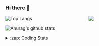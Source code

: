 ### Hi there 👋

<!--
**tao8687/tao8687** is a ✨ _special_ ✨ repository because its `README.md` (this file) appears on your GitHub profile.

Here are some ideas to get you started:

- 🔭 I’m currently working on ...
- 🌱 I’m currently learning ...
- 👯 I’m looking to collaborate on ...
- 🤔 I’m looking for help with ...
- 💬 Ask me about ...
- 📫 How to reach me: ...
- 😄 Pronouns: ...
- ⚡ Fun fact: ...
-->

<img align='right' src="https://media.giphy.com/media/M9gbBd9nbDrOTu1Mqx/giphy.gif" width="240">

  
![Top Langs](https://github-readme-stats.vercel.app/api/top-langs/?username=tao8687&layout=compact&title_color=23238E&text_color=A67D3D)

![Anurag's github stats](https://github-readme-stats.vercel.app/api?username=tao8687&show_icons=true&&text_color=A67D3D&title_color=23238E&show_icons=false&count_private=true&hide=stars)

<details>
  <summary>:zap: Coding Stats</summary>
  <br>
    
<!--START_SECTION:waka-->
![Code Time](http://img.shields.io/badge/Code%20Time-939%20hrs%2029%20mins-blue)

![Profile Views](http://img.shields.io/badge/Profile%20Views-0-blue)

**🐱 My GitHub Data** 

> 📦 1.5 MB Used in GitHub's Storage 
 > 
> 🏆 70 Contributions in the Year 2023
 > 
> 🚫 Not Opted to Hire
 > 
> 📜 49 Public Repositories 
 > 
> 🔑 23 Private Repositories 
 > 
**I'm an Early 🐤** 

```text
🌞 Morning                806 commits         ██████████████████████░░░   89.36 % 
🌆 Daytime                39 commits          █░░░░░░░░░░░░░░░░░░░░░░░░   04.32 % 
🌃 Evening                55 commits          ██░░░░░░░░░░░░░░░░░░░░░░░   06.10 % 
🌙 Night                  2 commits           ░░░░░░░░░░░░░░░░░░░░░░░░░   00.22 % 
```
📅 **I'm Most Productive on Wednesday** 

```text
Monday                   133 commits         ████░░░░░░░░░░░░░░░░░░░░░   14.75 % 
Tuesday                  124 commits         ███░░░░░░░░░░░░░░░░░░░░░░   13.75 % 
Wednesday                154 commits         ████░░░░░░░░░░░░░░░░░░░░░   17.07 % 
Thursday                 119 commits         ███░░░░░░░░░░░░░░░░░░░░░░   13.19 % 
Friday                   127 commits         ████░░░░░░░░░░░░░░░░░░░░░   14.08 % 
Saturday                 122 commits         ███░░░░░░░░░░░░░░░░░░░░░░   13.53 % 
Sunday                   123 commits         ███░░░░░░░░░░░░░░░░░░░░░░   13.64 % 
```


📊 **This Week I Spent My Time On** 

```text
🕑︎ Time Zone: Asia/Shanghai

💬 Programming Languages: 
C++                      2 hrs 2 mins        █████████░░░░░░░░░░░░░░░░   34.22 % 
Makefile                 1 hr 26 mins        ██████░░░░░░░░░░░░░░░░░░░   24.00 % 
Bash                     42 mins             ███░░░░░░░░░░░░░░░░░░░░░░   11.95 % 
Markdown                 41 mins             ███░░░░░░░░░░░░░░░░░░░░░░   11.69 % 
Python                   28 mins             ██░░░░░░░░░░░░░░░░░░░░░░░   07.94 % 

🔥 Editors: 
VS Code                  5 hrs 59 mins       █████████████████████████   100.00 % 

🐱‍💻 Projects: 
vc0768                   4 hrs 25 mins       ██████████████████░░░░░░░   73.82 % 
AutoSearchTool           46 mins             ███░░░░░░░░░░░░░░░░░░░░░░   12.82 % 
vc07681                  29 mins             ██░░░░░░░░░░░░░░░░░░░░░░░   08.13 % 
TS0845_5.0               11 mins             █░░░░░░░░░░░░░░░░░░░░░░░░   03.16 % 
rt-thread                7 mins              █░░░░░░░░░░░░░░░░░░░░░░░░   02.07 % 

💻 Operating System: 
Linux                    5 hrs 59 mins       █████████████████████████   100.00 % 
```

**I Mostly Code in Python** 

```text
Python                   9 repos             ████████░░░░░░░░░░░░░░░░░   32.14 % 
C++                      6 repos             █████░░░░░░░░░░░░░░░░░░░░   21.43 % 
JavaScript               2 repos             ██░░░░░░░░░░░░░░░░░░░░░░░   07.14 % 
Batchfile                1 repo              █░░░░░░░░░░░░░░░░░░░░░░░░   03.57 % 
HTML                     1 repo              █░░░░░░░░░░░░░░░░░░░░░░░░   03.57 % 
```



**Timeline**

![Lines of Code chart](https://raw.githubusercontent.com/tao8687/tao8687/master/assets/bar_graph.png)


 Last Updated on 10/03/2023 01:44:22 UTC
<!--END_SECTION:waka-->
</details>
